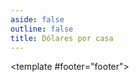 ```yaml
---
aside: false
outline: false
title: Dólares por casa
---
```


<script setup>
import { useRoute, useData } from 'vitepress'

const route = useRoute()

const { isDark } = useData()
</script>

<OAOperation operation-id="get-cotizaciones-dolares-casa">

<template #footer="footer">

<OAFooter />

<!--@include: ./parts/get-cotizaciones-dolares-casa-footer.md -->

</template>

</OAOperation>
